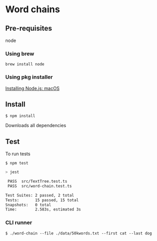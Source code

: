 # Word chains

## Pre-requisites

node

### Using brew

`brew install node`

### Using pkg installer

[Installing Node.js: macOS](https://nodesource.com/blog/installing-nodejs-tutorial-mac-os-x/)

## Install

`$ npm install`

Downloads all dependencies

## Test

To run tests

`$ npm test`

```bash
> jest

 PASS  src/TextTree.test.ts
 PASS  src/word-chain.test.ts

Test Suites: 2 passed, 2 total
Tests:       15 passed, 15 total
Snapshots:   0 total
Time:        2.583s, estimated 3s
```

### CLI runner

`$ ./word-chain --file ./data/50kwords.txt --first cat --last dog`
